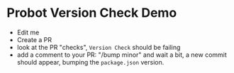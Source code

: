# Probot Version Check Demo

- Edit me
- Create a PR
- look at the PR "checks", `Version Check` should be failing
- add a comment to your PR:  "/bump minor" and wait a bit, a new commit should appear, bumping the `package.json` version.
